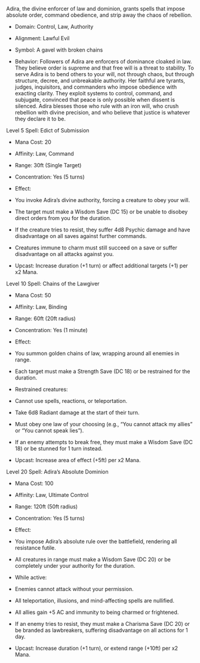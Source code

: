 Adira, the divine enforcer of law and dominion, grants spells that impose absolute order, command obedience, and strip away the chaos of rebellion.

- Domain: Control, Law, Authority
    
- Alignment: Lawful Evil
    
- Symbol: A gavel with broken chains
    
- Behavior: Followers of Adira are enforcers of dominance cloaked in law. They believe order is supreme and that free will is a threat to stability. To serve Adira is to bend others to your will, not through chaos, but through structure, decree, and unbreakable authority. Her faithful are tyrants, judges, inquisitors, and commanders who impose obedience with exacting clarity. They exploit systems to control, command, and subjugate, convinced that peace is only possible when dissent is silenced. Adira blesses those who rule with an iron will, who crush rebellion with divine precision, and who believe that justice is whatever they declare it to be.
    

Level 5 Spell: Edict of Submission

- Mana Cost: 20
    
- Affinity: Law, Command
    
- Range: 30ft (Single Target)
    
- Concentration: Yes (5 turns)
    
- Effect:
    

- You invoke Adira’s divine authority, forcing a creature to obey your will.
    
- The target must make a Wisdom Save (DC 15) or be unable to disobey direct orders from you for the duration.
    
- If the creature tries to resist, they suffer 4d8 Psychic damage and have disadvantage on all saves against further commands.
    
- Creatures immune to charm must still succeed on a save or suffer disadvantage on all attacks against you.
    

- Upcast: Increase duration (+1 turn) or affect additional targets (+1) per x2 Mana.
    

Level 10 Spell: Chains of the Lawgiver

- Mana Cost: 50
    
- Affinity: Law, Binding
    
- Range: 60ft (20ft radius)
    
- Concentration: Yes (1 minute)
    
- Effect:
    

- You summon golden chains of law, wrapping around all enemies in range.
    
- Each target must make a Strength Save (DC 18) or be restrained for the duration.
    
- Restrained creatures:
    

- Cannot use spells, reactions, or teleportation.
    
- Take 6d8 Radiant damage at the start of their turn.
    
- Must obey one law of your choosing (e.g., “You cannot attack my allies” or “You cannot speak lies”).
    

- If an enemy attempts to break free, they must make a Wisdom Save (DC 18) or be stunned for 1 turn instead.
    

- Upcast: Increase area of effect (+5ft) per x2 Mana.
    

Level 20 Spell: Adira’s Absolute Dominion

- Mana Cost: 100
    
- Affinity: Law, Ultimate Control
    
- Range: 120ft (50ft radius)
    
- Concentration: Yes (5 turns)
    
- Effect:
    

- You impose Adira’s absolute rule over the battlefield, rendering all resistance futile.
    
- All creatures in range must make a Wisdom Save (DC 20) or be completely under your authority for the duration.
    
- While active:
    

- Enemies cannot attack without your permission.
    
- All teleportation, illusions, and mind-affecting spells are nullified.
    
- All allies gain +5 AC and immunity to being charmed or frightened.
    

- If an enemy tries to resist, they must make a Charisma Save (DC 20) or be branded as lawbreakers, suffering disadvantage on all actions for 1 day.
    

- Upcast: Increase duration (+1 turn), or extend range (+10ft) per x2 Mana.